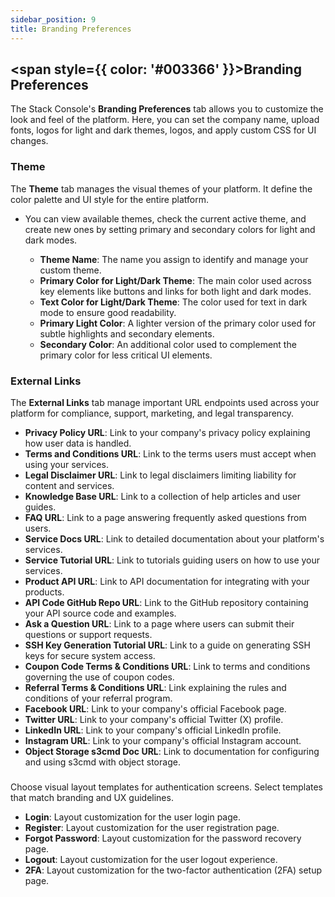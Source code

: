 ```yaml
---
sidebar_position: 9  
title: Branding Preferences
---
```


## <span style={{ color: '#003366' }}>Branding Preferences</span>

The Stack Console's **Branding Preferences** tab allows you to customize the look and feel of the platform. Here, you can set the company name, upload fonts, logos for light and dark themes, logos, and apply custom CSS for UI changes.


### Theme

The **Theme** tab manages the visual themes of your platform. It define the color palette and UI style for the entire platform. 

- You can view available themes, check the current active theme, and create new ones by setting primary and secondary colors for light and dark modes.

    - **Theme Name**: The name you assign to identify and manage your custom theme.
    - **Primary Color for Light/Dark Theme**: The main color used across key elements like buttons and links for both light and dark modes.
    - **Text Color for Light/Dark Theme**: The color used for text in dark mode to ensure good readability.
    - **Primary Light Color**: A lighter version of the primary color used for subtle highlights and secondary elements.
    - **Secondary Color**: An additional color used to complement the primary color for less critical UI elements.


### External Links

The **External Links** tab manage important URL endpoints used across your platform for compliance, support, marketing, and legal transparency.

- **Privacy Policy URL**: Link to your company's privacy policy explaining how user data is handled.
- **Terms and Conditions URL**: Link to the terms users must accept when using your services.
- **Legal Disclaimer URL**: Link to legal disclaimers limiting liability for content and services.
- **Knowledge Base URL**: Link to a collection of help articles and user guides.
- **FAQ URL**: Link to a page answering frequently asked questions from users.
- **Service Docs URL**: Link to detailed documentation about your platform's services.
- **Service Tutorial URL**: Link to tutorials guiding users on how to use your services.
- **Product API URL**: Link to API documentation for integrating with your products.
- **API Code GitHub Repo URL**: Link to the GitHub repository containing your API source code and examples.
- **Ask a Question URL**: Link to a page where users can submit their questions or support requests.
- **SSH Key Generation Tutorial URL**: Link to a guide on generating SSH keys for secure system access.
- **Coupon Code Terms & Conditions URL**: Link to terms and conditions governing the use of coupon codes.
- **Referral Terms & Conditions URL**: Link explaining the rules and conditions of your referral program.
- **Facebook URL**: Link to your company's official Facebook page.
- **Twitter URL**: Link to your company's official Twitter (X) profile.
- **LinkedIn URL**: Link to your company's official LinkedIn profile.
- **Instagram URL**: Link to your company's official Instagram account.
- **Object Storage s3cmd Doc URL**: Link to documentation for configuring and using s3cmd with object storage.

### 

Choose visual layout templates for authentication screens. Select templates that match branding and UX guidelines.

- **Login**: Layout customization for the user login page.
- **Register**: Layout customization for the user registration page.
- **Forgot Password**: Layout customization for the password recovery page.
- **Logout**: Layout customization for the user logout experience.
- **2FA**: Layout customization for the two-factor authentication (2FA) setup page.




